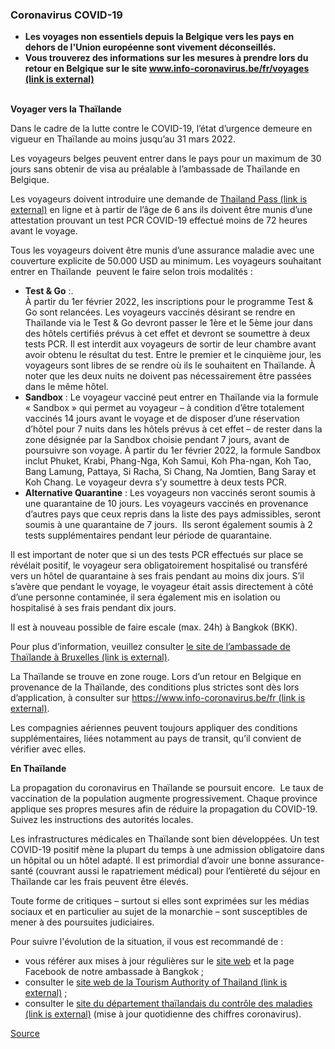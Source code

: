 ### **Coronavirus COVID-19**

*   **Les voyages non essentiels depuis la Belgique vers les pays en dehors de l'Union européenne sont vivement déconseillés.**
*   **Vous trouverez des informations sur les mesures à prendre lors du retour en Belgique sur le site [www.info-coronavirus.be/fr/voyages (link is external)](http://www.info-coronavirus.be/fr/voyages)**  
     

**Voyager vers la Thaïlande**

Dans le cadre de la lutte contre le COVID-19, l’état d’urgence demeure en vigueur en Thaïlande au moins jusqu’au 31 mars 2022.

Les voyageurs belges peuvent entrer dans le pays pour un maximum de 30 jours sans obtenir de visa au préalable à l’ambassade de Thaïlande en Belgique.

Les voyageurs doivent introduire une demande de [Thailand Pass (link is external)](https://tp.consular.go.th/) en ligne et à partir de l’âge de 6 ans ils doivent être munis d’une attestation prouvant un test PCR COVID-19 effectué moins de 72 heures avant le voyage.

Tous les voyageurs doivent être munis d’une assurance maladie avec une couverture explicite de 50.000 USD au minimum. Les voyageurs souhaitant entrer en Thaïlande  peuvent le faire selon trois modalités :

*   **Test & Go** :.   
    À partir du 1er février 2022, les inscriptions pour le programme Test & Go sont relancées. Les voyageurs vaccinés désirant se rendre en Thaïlande via le Test & Go devront passer le 1ère et le 5ème jour dans des hôtels certifiés prévus à cet effet et devront se soumettre à deux tests PCR. Il est interdit aux voyageurs de sortir de leur chambre avant avoir obtenu le résultat du test. Entre le premier et le cinquième jour, les voyageurs sont libres de se rendre où ils le souhaitent en Thaïlande. À noter que les deux nuits ne doivent pas nécessairement être passées dans le même hôtel.
*   **Sandbox** : Le voyageur vacciné peut entrer en Thaïlande via la formule « Sandbox » qui permet au voyageur – à condition d’être totalement vaccinés 14 jours avant le voyage et de disposer d’une réservation d’hôtel pour 7 nuits dans les hôtels prévus à cet effet – de rester dans la zone désignée par la Sandbox choisie pendant 7 jours, avant de poursuivre son voyage. À partir du 1er février 2022, la formule Sandbox inclut Phuket, Krabi, Phang-Nga, Koh Samui, Koh Pha-ngan, Koh Tao, Bang Lamung, Pattaya, Si Racha, Si Chang, Na Jomtien, Bang Saray et Koh Chang. Le voyageur devra s’y soumettre à deux tests PCR.  
*   **Alternative Quarantine** : Les voyageurs non vaccinés seront soumis à une quarantaine de 10 jours. Les voyageurs vaccinés en provenance d’autres pays que ceux repris dans la liste des pays admissibles, seront soumis à une quarantaine de 7 jours.  Ils seront également soumis à 2 tests supplémentaires pendant leur période de quarantaine.

Il est important de noter que si un des tests PCR effectués sur place se révélait positif, le voyageur sera obligatoirement hospitalisé ou transféré vers un hôtel de quarantaine à ses frais pendant au moins dix jours. S’il s’avère que pendant le voyage, le voyageur était assis directement à côté d’une personne contaminée, il sera également mis en isolation ou hospitalisé à ses frais pendant dix jours.

Il est à nouveau possible de faire escale (max. 24h) à Bangkok (BKK).

Pour plus d’information, veuillez consulter [le site de l’ambassade de Thaïlande à Bruxelles (link is external)](https://www.thaiembassy.be/2020/07/09/application-for-certificate-of-entry-for-non-thai-nationals/?lang=en).

La Thaïlande se trouve en zone rouge. Lors d’un retour en Belgique en provenance de la Thaïlande, des conditions plus strictes sont dès lors d’application, à consulter sur [https://www.info-coronavirus.be/fr (link is external)](https://www.info-coronavirus.be/fr/).

Les compagnies aériennes peuvent toujours appliquer des conditions supplémentaires, liées notamment au pays de transit, qu’il convient de vérifier avec elles.

**En Thaïlande**

La propagation du coronavirus en Thaïlande se poursuit encore.  Le taux de vaccination de la population augmente progressivement. Chaque province applique ses propres mesures afin de réduire la propagation du COVID-19. Suivez les instructions des autorités locales.

Les infrastructures médicales en Thaïlande sont bien développées. Un test COVID-19 positif mène la plupart du temps à une admission obligatoire dans un hôpital ou un hôtel adapté. Il est primordial d’avoir une bonne assurance-santé (couvrant aussi le rapatriement médical) pour l’entièreté du séjour en Thaïlande car les frais peuvent être élevés.

Toute forme de critiques – surtout si elles sont exprimées sur les médias sociaux et en particulier au sujet de la monarchie – sont susceptibles de mener à des poursuites judiciaires.  

Pour suivre l'évolution de la situation, il vous est recommandé de :

*   vous référer aux mises à jour régulières sur le [site web](https://thailand.diplomatie.belgium.be/fr) et la page Facebook de notre ambassade à Bangkok ;
*   consulter le [site web de la Tourism Authority of Thailand (link is external)](https://www.tatnews.org/category/thailand-tourism-updates/%C2%A0) ;
*   consulter le [site du département thaïlandais du contrôle des maladies (link is external)](https://ddc.moph.go.th/viralpneumonia/eng/index.php) (mise à jour quotidienne des chiffres coronavirus).  

[Source](https://diplomatie.belgium.be/fr/Services/voyager_a_letranger/conseils_par_destination/thailande)